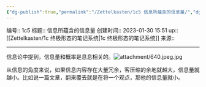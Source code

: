 ```yaml
---
{"dg-publish":true,"permalink":"/Zettelkasten/1c5 信息所蕴含的信息量/","dgPassFrontmatter":true}
---
```


编号:: 1c5
标题:: 信息所蕴含的信息量
创建时间:: 2023-01-30 15:51
up:: [[Zettelkasten/1c 终极形态的笔记系统\|1c 终极形态的笔记系统]]
来源:: 

---
信息论中提到，信息量和概率是息息相关的。![attachment/640.jpeg.jpg](/img/user/attachment/640.jpeg.jpg)

从信息的角度来说，如果信息内容存在大量冗余，客压缩的余地就越大，信息量就越小。比如说一篇文章，翻来覆去就是在将一个观点，那他的信息量就小。
